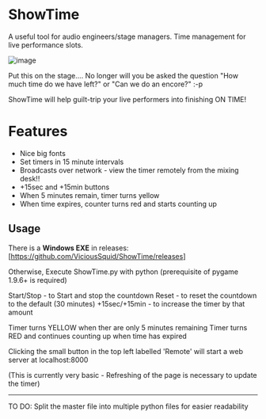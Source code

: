 # ShowTime

A useful tool for audio engineers/stage managers.
Time management for live performance slots. 

![image](https://github.com/ViciousSquid/ShowTime/assets/161540961/c0909c88-3526-4666-abe6-42440ffcb449)

Put this on the stage.... No longer will you be asked the question "How much time do we have left?" or "Can we do an encore?" :-p

ShowTime will help guilt-trip your live performers into finishing ON TIME!

# Features
* Nice big fonts
* Set timers in 15 minute intervals
* Broadcasts over network - view the timer remotely from the mixing desk!!
* +15sec and +15min buttons
* When 5 minutes remain, timer turns yellow
* When time expires, counter turns red and starts counting up

## Usage

There is a **Windows EXE** in releases:
[https://github.com/ViciousSquid/ShowTime/releases]

Otherwise, Execute ShowTime.py with python (prerequisite of pygame 1.9.6+ is required)

Start/Stop - to Start and stop the countdown
Reset - to reset the countdown to the default (30 minutes)
+15sec/+15min - to increase the timer by that amount

Timer turns YELLOW when ther are only 5 minutes remaining
Timer turns RED and continues counting up when time has expired

Clicking the small button in the top left labelled 'Remote' will start a web server at localhost:8000

(This is currently very basic - Refreshing of the page is necessary to update the timer)


------------------

TO DO:  Split the master file into multiple python files for easier readability 
